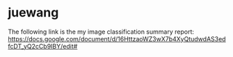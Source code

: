 # juewang
The following link is the my image classification summary report:
https://docs.google.com/document/d/16HttzaoWZ3wX7b4XyQtudwdAS3edfcDT_yQ2cCb9IBY/edit#
